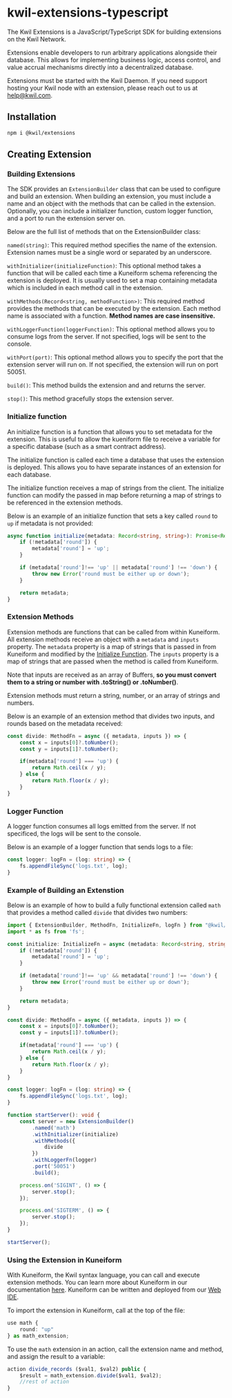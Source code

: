 # kwil-extensions-typescript

The Kwil Extensions is a JavaScript/TypeScript SDK for building extensions on the Kwil Network.

Extensions enable developers to run arbitrary applications alongside their database. This allows for implementing business logic, access control, and value accrual mechanisms directly into a decentralized database.

Extensions must be started with the Kwil Daemon. If you need support hosting your Kwil node with an extension, please reach out to us at [help@kwil.com](mailto:help@kwil.com).

## Installation

``` bash
npm i @kwil/extensions
```

## Creating Extension

### Building Extensions

The SDK provides an `ExtensionBuilder` class that can be used to configure and build an extension. When building an extension, you must include a name and an object with the methods that can be called in the extension. Optionally, you can include a initializer function, custom logger function, and a port to run the extension server on.

Below are the full list of methods that on the ExtensionBuilder class:

`named(string)`: This required method specifies the name of the extension. Extension names must be a single word or separated by an underscore.

`withInitializer(initializeFunction)`: This optional method takes a function that will be called each time a Kuneiform schema referencing the extension is deployed. It is usually used to set a map containing metadata which is included in each method call in the extension.

`withMethods(Record<string, methodFunction>)`: This required method provides the methods that can be executed by the extension. Each method name is associated with a function. **Method names are case insensitive.**

`withLoggerFunction(loggerFunction)`: This optional method allows you to consume logs from the server. If not specified, logs will be sent to the console.

`withPort(port)`: This optional method allows you to specify the port that the extension server will run on. If not specified, the extension will run on port 50051.

`build()`: This method builds the extension and and returns the server.

`stop()`: This method gracefully stops the extension server.

### Initialize function

An initialize function is a function that allows you to set metadata for the extension. This is useful to allow the kueniform file to receive a variable for a specific database (such as a smart contract address).

The initialize function is called each time a database that uses the extension is deployed. This allows you to have separate instances of an extension for each database.

The initialize function receives a map of strings from the client. The initialize function can modify the passed in map before returning a map of strings to be referenced in the extension methods.

Below is an example of an initialize function that sets a key called `round` to `up` if metadata is not provided:

```typescript
async function initialize(metadata: Record<string, string>): Promise<Record<string, string>> {
    if (!metadata['round']) {
        metadata['round'] = 'up';
    }

    if (metadata['round']!== 'up' || metadata['round'] !== 'down') {
        throw new Error('round must be either up or down');
    }

    return metadata;
}
```

### Extension Methods

Extension methods are functions that can be called from within Kuneiform. All extension methods receive an object with a `metadata` and `inputs` property. The `metadata` property is a map of strings that is passed in from Kuneiform and modified by the [Initialize Function](./js-ts#initialize-function). The `inputs` property is a map of strings that are passed when the method is called from Kuneiform.

Note that inputs are received as an array of Buffers, **so you must convert them to a string or number with .toString() or .toNumber()**.

Extension methods must return a string, number, or an array of strings and numbers.

Below is an example of an extension method that divides two inputs, and rounds based on the metadata received:

```typescript
const divide: MethodFn = async ({ metadata, inputs }) => {
    const x = inputs[0]?.toNumber();
    const y = inputs[1]?.toNumber();

    if(metadata['round'] === 'up') {
        return Math.ceil(x / y);
    } else {
        return Math.floor(x / y);
    }
}
```

### Logger Function

A logger function consumes all logs emitted from the server. If not specificed, the logs will be sent to the console.

Below is an example of a logger function that sends logs to a file:

```typescript
const logger: logFn = (log: string) => {
    fs.appendFileSync('logs.txt', log);
}
```

### Example of Building an Extenstion

Below is an example of how to build a fully functional extension called `math` that provides a method called `divide` that divides two numbers:

```typescript
import { ExtensionBuilder, MethodFn, InitializeFn, logFn } from "@kwil/extensions";
import * as fs from 'fs';

const initialize: InitializeFn = async (metadata: Record<string, string>): Promise<Record<string, string>> => {
    if (!metadata['round']) {
        metadata['round'] = 'up';
    }

    if (metadata['round']!== 'up' && metadata['round'] !== 'down') {
        throw new Error('round must be either up or down');
    }

    return metadata;
}

const divide: MethodFn = async ({ metadata, inputs }) => {
    const x = inputs[0]?.toNumber();
    const y = inputs[1]?.toNumber();

    if(metadata['round'] === 'up') {
        return Math.ceil(x / y);
    } else {
        return Math.floor(x / y);
    }
}

const logger: logFn = (log: string) => {
    fs.appendFileSync('logs.txt', log);
}

function startServer(): void {
    const server = new ExtensionBuilder()
        .named('math')
        .withInitializer(initialize)
        .withMethods({
            divide
        })
        .withLoggerFn(logger)
        .port('50051')
        .build();

    process.on('SIGINT', () => {
        server.stop();
    });

    process.on('SIGTERM', () => {
        server.stop();
    });
}

startServer();
```

### Using the Extension in Kuneiform

With Kuneiform, the Kwil syntax language, you can call and execute extension methods. You can learn more about Kuneiform in our documentation [here](https://docs.kwil.com/docs/kuneiform/introduction). Kuneiform can be written and deployed from our [Web IDE](https://ide.kwil.com/).

To import the extension in Kuneiform, call at the top of the file:

```typescript
use math {
    round: "up"
} as math_extension;
```

To use the `math` extension in an action, call the extension name and method, and assign the result to a variable:

```typescript
action divide_records ($val1, $val2) public {
    $result = math_extension.divide($val1, $val2);
    //rest of action
}
```
